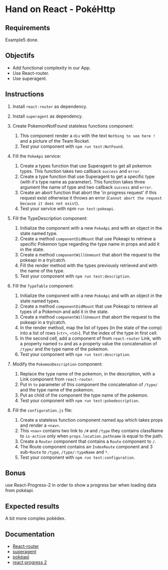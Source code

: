 # Hand on React - PokéHttp

## Requirements
Example5 done. 

## Objectifs
- Add functional complexity in our App.
- Use React-router.
- Use superagent.

## Instructions

1. Install `react-router` as dependency.
2. Install `superagent` as dependency.

3. Create PokemonNotFound stateless functions component:
    1. This component render a `div` with the text `Nothing to see here !` and a picture of the Team Rocket.
    2. Test your component with `npm run test:NotFound`.
    
4. Fill the `PokeApi` service:
    1. Create a types function that use Superagent to get all pokemon types. This function takes two callback `success` and `error`.
    2. Create a type function that use Superagent to get a specific type (with it's type name as parameter). This function takes three argument the name of type and two callback `success` and `error`.
    3. Create an abort function that abort the 'in progress request' if this request exist otherwise it throws an error (`Cannot abort the request because it does not exist`).
    4. Test your service with npm `run test:pokeapi`.
    
5. Fill the TypeDescription component:
    1. Initialize the component with a new `PokeApi` and with an object in the state named type.
    2. Create a method `componentDidMount` that use Pokeapi to retrieve a specific Pokemon type regarding the type name in props and add it in the state.
    3. Create a method `componentWillUnmount` that abort the request to the pokeapi in a try/catch.
    4. Fill the render method with the types previously retrieved and with the name of the type.
    5. Test your component with `npm run test:description`.

6. Fill the `TypeTable` component:
    1. Initialize the component with a new `PokeApi` and with an object in the state named types.
    2. Create a method `componentDidMount` that use Pokeapi to retrieve all types of a Pokemon and add it in the state.
    3. Create a method `componentWillUnmount` that abort the request to the pokeapi in a try/catch.
    4. In the render method, map the list of types (in the state of the comp) into a list of rows (`<tr>`, `<td>`). Put the index of the type in first cell.
    5. In the second cell, add a component of from `react-router` Link, with a property named `to` and as a property value the concatenation of `/type/` and the type name of the pokemon. 
    6. Test your component with `npm run test:description`.

7. Modify the `PokemonDescription` component:
    1. Replace the type name of the pokemon, in the description, with a Link component from `react-router`.
    2. Put in `to` parameter of this component the concatenation of `/type/` and the type name of the pokemon.
    3. Put as child of the component the type name of the pokemon.
    4. Test your component with `npm run test:pokedescription`.

8. Fill the `configuration.js` file:
    1. Create a stateless function component named `App` which takes props and render a `<nav>`.
    2. This `<nav>` contains two link to `/#` and `/type` they contains className to `is-active` only when `props.location.pathname` is equal to the path.
    3. Create a `Router` component that contains a `Route` component to `/`.
    4. The Route component contains an `IndexRoute` component and 3 sub-`Route` to `/type`, `/type/:typeName` and `*`.
    5. Test your component with `npm run test:configuration`.

## Bonus
use React-Progress-2 in order to show a progress bar when loading data from pokéapi.

## Expected results
A bit more complex pokédex.

## Documentation
- [React-router](https://github.com/reactjs/react-router)
- [superagent](https://github.com/visionmedia/superagent)
- [pokéapi](https://pokeapi.co/)
- [react progress 2](https://github.com/milworm/react-progress-2)